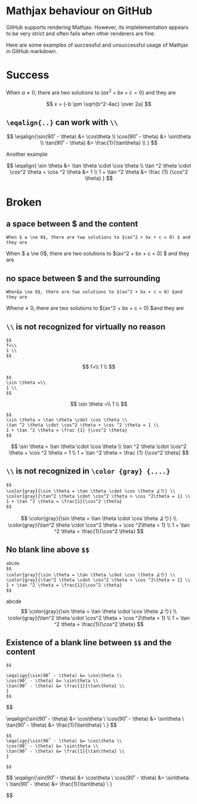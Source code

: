 # Mathjax behaviour on GitHub

GitHub supports rendering Mathjax. However, its implelementation appears to be very strict and often fails when other renderers are fine.

Here are some examples of successful and unsuccessful usage of Mathjax in GitHub markdown.

# Success

When $a \ne 0$, there are two solutions to $(ax^2 + bx + c = 0)$ and they are

$$ x = {-b \pm \sqrt{b^2-4ac} \over 2a} $$

## `\eqalign{..}` can work with `\\`

$$
\eqalign{\sin(90˚ - \theta) &= \cos\theta \\
\cos(90˚ - \theta) &= \sin\theta \\
\tan(90˚ - \theta) &= \frac{1}{\tan\theta} \\
}
$$

Another example

$$
\eqalign{
\sin \theta &= \tan \theta \cdot \cos \theta \\
\tan ^2 \theta \cdot \cos^2 \theta + \cos ^2 \theta &= 1 \\
1 + \tan ^2 \theta &= \frac {1} {\cos^2 \theta} }
$$

# Broken

## a space between $ and the content 

```
When $ a \ne 0$, there are two solutions to $(ax^2 + bx + c = 0) $ and they are
```

When $ a \ne 0$, there are two solutions to $(ax^2 + bx + c = 0) $ and they are

## no space between $ and the surrounding

```
When$a \ne 0$, there are two solutions to $(ax^2 + bx + c = 0) $and they are
```

When$a \ne 0$, there are two solutions to $(ax^2 + bx + c = 0) $and they are


## `\\` is not recognized for virtually no reason


```
$$
f=\\
1 \\
$$
```

$$
f=\\
1 \\
$$

```
$$
\sin \theta =\\
1 \\
$$
```

$$
\sin \theta =\\
1 \\
$$

```
$$
\sin \theta = \tan \theta \cdot \cos \theta \\
\tan ^2 \theta \cdot \cos^2 \theta + \cos ^2 \theta = 1 \\
1 + \tan ^2 \theta = \frac {1} {\cos^2 \theta}
$$
```

$$
\sin \theta = \tan \theta \cdot \cos \theta \\
\tan ^2 \theta \cdot \cos^2 \theta + \cos ^2 \theta = 1 \\
1 + \tan ^2 \theta = \frac {1} {\cos^2 \theta}
$$

## `\\` is not recognized in `\color {gray} {....}`

```
$$
\color{gray}{\sin \theta = \tan \theta \cdot \cos \theta より} \\
\color{gray}{\tan^2 \theta \cdot \cos^2 \theta + \cos ^2\theta = 1} \\
1 + \tan ^2 \theta = \frac{1}{\cos^2 \theta}
$$
```

$$
\color{gray}{\sin \theta = \tan \theta \cdot \cos \theta より} \\
\color{gray}{\tan^2 \theta \cdot \cos^2 \theta + \cos ^2\theta = 1} \\
1 + \tan ^2 \theta = \frac{1}{\cos^2 \theta}
$$

## No blank line above `$$`

```
abcde
$$
\color{gray}{\sin \theta = \tan \theta \cdot \cos \theta より} \\
\color{gray}{\tan^2 \theta \cdot \cos^2 \theta + \cos ^2\theta = 1} \\
1 + \tan ^2 \theta = \frac{1}{\cos^2 \theta}
$$
```

abcde
$$
\color{gray}{\sin \theta = \tan \theta \cdot \cos \theta より} \\
\color{gray}{\tan^2 \theta \cdot \cos^2 \theta + \cos ^2\theta = 1} \\
1 + \tan ^2 \theta = \frac{1}{\cos^2 \theta}
$$

## Existence of a blank line between `$$` and the content

```
$$

\eqalign{\sin(90˚ - \theta) &= \cos\theta \\
\cos(90˚ - \theta) &= \sin\theta \\
\tan(90˚ - \theta) &= \frac{1}{\tan\theta} \\
}
$$
```

$$

\eqalign{\sin(90˚ - \theta) &= \cos\theta \\
\cos(90˚ - \theta) &= \sin\theta \\
\tan(90˚ - \theta) &= \frac{1}{\tan\theta} \\
}
$$

```
$$
\eqalign{\sin(90˚ - \theta) &= \cos\theta \\
\cos(90˚ - \theta) &= \sin\theta \\
\tan(90˚ - \theta) &= \frac{1}{\tan\theta} \\
}

$$
```

$$
\eqalign{\sin(90˚ - \theta) &= \cos\theta \\
\cos(90˚ - \theta) &= \sin\theta \\
\tan(90˚ - \theta) &= \frac{1}{\tan\theta} \\
}

$$
